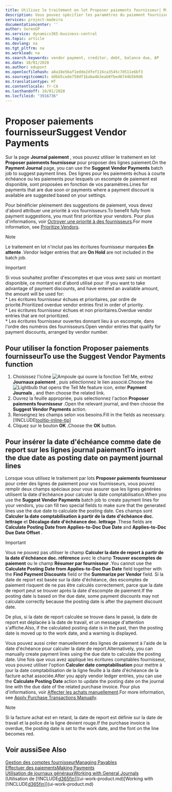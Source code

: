 ```yaml
---
title: Utilisez le traitement en lot Proposer paiements fournisseur| Microsoft Docs
description: Vous pouvez spécifier les paramètres du paiement fournisseur pour obtenir des suggestions ou des propositions pour les paiements arrivant à échéance ou donnant lieu à un escompte.
services: project-madeira
documentationcenter: ''
author: SorenGP
ms.service: dynamics365-business-central
ms.topic: article
ms.devlang: na
ms.tgt_pltfrm: na
ms.workload: na
ms.search.keywords: vendor payment, creditor, debt, balance due, AP
ms.date: 10/01/2020
ms.author: edupont
ms.openlocfilehash: a8a18e56af1edde2dfef116ca3545c7d511e6bf3
ms.sourcegitcommit: ddbb5cede750df1baba4b3eab8fbed6744b5b9d6
ms.translationtype: HT
ms.contentlocale: fr-CA
ms.lasthandoff: 10/01/2020
ms.locfileid: "3916736"
---
```

# <a name="suggest-vendor-payments"></a><span data-ttu-id="b9262-103">Proposer paiements fournisseur</span><span class="sxs-lookup"><span data-stu-id="b9262-103">Suggest Vendor Payments</span></span>
<span data-ttu-id="b9262-104">Sur la page **Journal paiement** , vous pouvez utiliser le traitement en lot **Proposer paiements fournisseur** pour proposer des lignes paiement.</span><span class="sxs-lookup"><span data-stu-id="b9262-104">On the **Payment Journal** page, you can use the **Suggest Vendor Payments** batch job to suggest payment lines.</span></span> <span data-ttu-id="b9262-105">Des lignes pour les paiements échus à courte échéance ou les paiements pour lesquels un escompte de paiement est disponible, sont proposées en fonction de vos paramètres.</span><span class="sxs-lookup"><span data-stu-id="b9262-105">Lines for payments that are due soon or payments where a payment discount is available are suggested based on your settings.</span></span>

<span data-ttu-id="b9262-106">Pour bénéficier pleinement des suggestions de paiement, vous devez d'abord attribuer une priorité à vos fournisseurs.</span><span class="sxs-lookup"><span data-stu-id="b9262-106">To benefit fully from payment suggestions, you must first prioritize your vendors.</span></span> <span data-ttu-id="b9262-107">Pour plus d'informations, voir [Octroyer une priorité à des fournisseurs](purchasing-how-prioritize-vendors.md).</span><span class="sxs-lookup"><span data-stu-id="b9262-107">For more information, see [Prioritize Vendors](purchasing-how-prioritize-vendors.md).</span></span>  

> [!NOTE]  
> <span data-ttu-id="b9262-108">Le traitement en lot n'inclut pas les écritures fournisseur marquées **En attente** .</span><span class="sxs-lookup"><span data-stu-id="b9262-108">Vendor ledger entries that are **On Hold** are not included in the batch job.</span></span>  

> [!IMPORTANT]  
>   <span data-ttu-id="b9262-109">Si vous souhaitez profiter d'escomptes et que vous avez saisi un montant disponible, ce montant est d'abord utilisé pour :</span><span class="sxs-lookup"><span data-stu-id="b9262-109">If you want to take advantage of payment discounts, and have entered an available amount, the amount will be used for:</span></span>  
    * <span data-ttu-id="b9262-110">Les écritures fournisseur échues et prioritaires, par ordre de priorité.</span><span class="sxs-lookup"><span data-stu-id="b9262-110">Prioritized overdue vendor entries first in order of priority.</span></span>   
    * <span data-ttu-id="b9262-111">Les écritures fournisseur échues et non prioritaires.</span><span class="sxs-lookup"><span data-stu-id="b9262-111">Overdue vendor entries that are not prioritized.</span></span>  
    * <span data-ttu-id="b9262-112">Les écritures fournisseur ouvertes donnant lieu à un escompte, dans l'ordre des numéros des fournisseurs.</span><span class="sxs-lookup"><span data-stu-id="b9262-112">Open vendor entries that qualify for payment discounts, arranged by vendor number.</span></span>  

## <a name="to-use-the-suggest-vendor-payments-function"></a><span data-ttu-id="b9262-113">Pour utiliser la fonction Proposer paiements fournisseur</span><span class="sxs-lookup"><span data-stu-id="b9262-113">To use the Suggest Vendor Payments function</span></span>
1. <span data-ttu-id="b9262-114">Choisissez l'icône ![Ampoule qui ouvre la fonction Tell Me](media/ui-search/search_small.png "Dites-moi ce que vous voulez faire"), entrez **Journaux paiement** , puis sélectionnez le lien associé.</span><span class="sxs-lookup"><span data-stu-id="b9262-114">Choose the ![Lightbulb that opens the Tell Me feature](media/ui-search/search_small.png "Tell me what you want to do") icon, enter **Payment Journals** , and then choose the related link.</span></span>  
2. <span data-ttu-id="b9262-115">Ouvrez la feuille appropriée, puis sélectionnez l'action **Proposer paiements fournisseur** .</span><span class="sxs-lookup"><span data-stu-id="b9262-115">Open the relevant journal, and then choose the **Suggest Vendor Payments** action.</span></span>  
3. <span data-ttu-id="b9262-116">Renseignez les champs selon vos besoins.</span><span class="sxs-lookup"><span data-stu-id="b9262-116">Fill in the fields as necessary.</span></span> [!INCLUDE[tooltip-inline-tip](includes/tooltip-inline-tip_md.md)]  
4. <span data-ttu-id="b9262-117">Cliquez sur le bouton **OK** .</span><span class="sxs-lookup"><span data-stu-id="b9262-117">Choose the **OK** button.</span></span>  

## <a name="to-insert-the-due-date-as-posting-date-on-payment-journal-lines"></a><span data-ttu-id="b9262-118">Pour insérer la date d'échéance comme date de report sur les lignes journal paiement</span><span class="sxs-lookup"><span data-stu-id="b9262-118">To insert the due date as posting date on payment journal lines</span></span>
<span data-ttu-id="b9262-119">Lorsque vous utilisez le traitement par lots **Proposer paiements fournisseur** pour créer des lignes de paiement pour vos fournisseurs, vous pouvez remplir deux champs spéciaux pour vous assurer que les lignes générées utilisent la date d'échéance pour calculer la date comptabilisation.</span><span class="sxs-lookup"><span data-stu-id="b9262-119">When you use the **Suggest Vendor Payments** batch job to create payment lines for your vendors, you can fill two special fields to make sure that the generated lines use the due date to calculate the posting date.</span></span> <span data-ttu-id="b9262-120">Ces champs sont **Calculer la date comptabilisation à partir de la date d'échéance doc. lettrage** et **Décalage date d'échéance doc. lettrage** .</span><span class="sxs-lookup"><span data-stu-id="b9262-120">These fields are **Calculate Posting Date from Applies-to-Doc Due Date** and **Applies-to-Doc Due Date Offset** .</span></span>  

> [!IMPORTANT]  
>   <span data-ttu-id="b9262-121">Vous ne pouvez pas utiliser le champ **Calculer la date de report à partir de la date d'échéance doc. référence** avec le champ **Trouver escomptes de paiement** ou le champ **Résumer par fournisseur** .</span><span class="sxs-lookup"><span data-stu-id="b9262-121">You cannot use the **Calculate Posting Date from Applies-to-Doc Due Date** field together with the **Find Payment Discounts** field or the **Summarize per Vendor** field.</span></span> <span data-ttu-id="b9262-122">Si la date de report est basée sur la date d'échéance, des escomptes de paiement risquent de ne pas être calculés correctement, parce que la date de report peut se trouver après la date d'escompte de paiement.</span><span class="sxs-lookup"><span data-stu-id="b9262-122">If the posting date is based on the due date, some payment discounts may not calculate correctly because the posting date is after the payment discount date.</span></span>  

<span data-ttu-id="b9262-123">De plus, si la date de report calculée se trouve dans le passé, la date de report est déplacée à la date de travail, et un message d'attention s'affiche.</span><span class="sxs-lookup"><span data-stu-id="b9262-123">Also, if the calculated posting date is in the past, then the posting date is moved up to the work date, and a warning is displayed.</span></span>  

<span data-ttu-id="b9262-124">Vous pouvez aussi créer manuellement des lignes de paiement à l'aide de la date d'échéance pour calculer la date de report.</span><span class="sxs-lookup"><span data-stu-id="b9262-124">Alternatively, you can manually create payment lines using the due date to calculate the posting date.</span></span> <span data-ttu-id="b9262-125">Une fois que vous avez appliqué les écritures comptables fournisseur, vous pouvez utiliser l'option **Calculer date comptabilisation** pour mettre à jour la date comptabilisation de la ligne feuille à la date d'échéance de la facture achat associée.</span><span class="sxs-lookup"><span data-stu-id="b9262-125">After you apply vendor ledger entries, you can use the **Calculate Posting Date** action to update the posting date on the journal line with the due date of the related purchase invoice.</span></span> <span data-ttu-id="b9262-126">Pour plus d'informations, voir [Affecter les achats manuellement](payables-how-apply-purchase-transactions-manually.md).</span><span class="sxs-lookup"><span data-stu-id="b9262-126">For more information, see [Apply Purchase Transactions Manually](payables-how-apply-purchase-transactions-manually.md).</span></span>  

> [!NOTE]  
>   <span data-ttu-id="b9262-127">Si la facture achat est en retard, la date de report est définie sur la date de travail et la police de la ligne devient rouge.</span><span class="sxs-lookup"><span data-stu-id="b9262-127">If the purchase invoice is overdue, the posting date is set to the work date, and the font on the line becomes red.</span></span>  

## <a name="see-also"></a><span data-ttu-id="b9262-128">Voir aussi</span><span class="sxs-lookup"><span data-stu-id="b9262-128">See Also</span></span>
[<span data-ttu-id="b9262-129">Gestion des comptes fournisseur</span><span class="sxs-lookup"><span data-stu-id="b9262-129">Managing Payables</span></span>](payables-manage-payables.md)  
[<span data-ttu-id="b9262-130">Effectuer des paiements</span><span class="sxs-lookup"><span data-stu-id="b9262-130">Making Payments</span></span>](payables-make-payments.md)  
[<span data-ttu-id="b9262-131">Utilisation de journaux généraux</span><span class="sxs-lookup"><span data-stu-id="b9262-131">Working with General Journals</span></span>](ui-work-general-journals.md)  
<span data-ttu-id="b9262-132">[Utilisation de [!INCLUDE[d365fin](includes/d365fin_md.md)]](ui-work-product.md)</span><span class="sxs-lookup"><span data-stu-id="b9262-132">[Working with [!INCLUDE[d365fin](includes/d365fin_md.md)]](ui-work-product.md)</span></span>  
